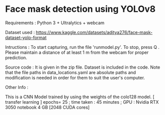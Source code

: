 # Face mask detection using YOLOv8

Requirements : Python 3  + Ultralytics  + webcam

Dataset used : https://www.kaggle.com/datasets/aditya276/face-mask-dataset-yolo-format

Intructions : To start capturing, run the file 'runmodel.py'. 
              To stop, press Q .
              Please maintain a distance of at least 1 m from the webcam for proper prediction.
              
Source code : It is given in the zip file. Dataset is included in the code. Note that the file paths in data_locations.yaml are absolute paths and modification
is needed in order for them to suit the user's computer.

              
              
Other Info : 

This is a CNN Model trained by using the weights of the colo128 model. [ transfer learning ]
epochs= 25 ; time taken : 45 minutes ; GPU : Nvidia RTX  3050 notebook  4 GB  [2048 CUDA cores] 



